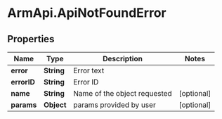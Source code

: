 # ArmApi.ApiNotFoundError

## Properties

Name | Type | Description | Notes
------------ | ------------- | ------------- | -------------
**error** | **String** | Error text | 
**errorID** | **String** | Error ID | 
**name** | **String** | Name of the object requested | [optional] 
**params** | **Object** | params provided by user | [optional] 


